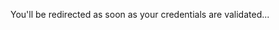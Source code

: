 <head>
  <meta http-equiv='refresh' content='2; URL=https://jorgecataldo.github.io/WeLearn-PitchDeck-pt-br-'>
</head>

You'll be redirected as soon as your credentials are validated... <br>




